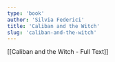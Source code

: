 ```yaml
---
type: 'book'
author: 'Silvia Federici'
title: 'Caliban and the Witch'
slug: 'caliban-and-the-witch'
---
```


[[Caliban and the Witch - Full Text]]